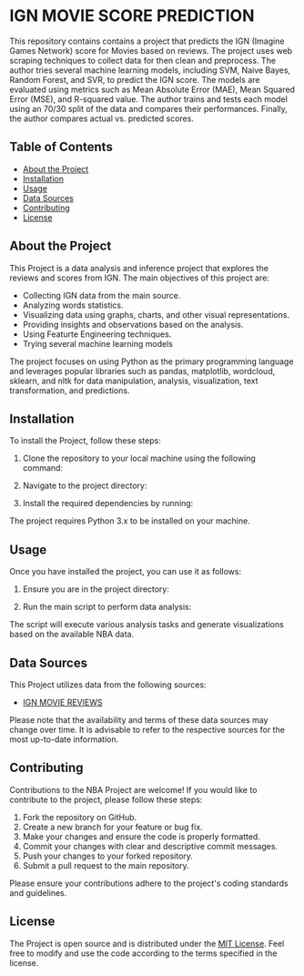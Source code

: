 # IGN MOVIE SCORE PREDICTION

This repository contains contains a project that predicts the IGN (Imagine Games Network) score for Movies based on reviews. The project uses web scraping techniques to collect data for then clean and preprocess. The author tries several machine learning models, including SVM, Naive Bayes, Random Forest, and SVR, to predict the IGN score. The models are evaluated using metrics such as Mean Absolute Error (MAE), Mean Squared Error (MSE), and R-squared value. The author trains and tests each model using an 70/30 split of the data and compares their performances. Finally, the author compares actual vs. predicted scores.

## Table of Contents

- [About the Project](#about-the-project)
- [Installation](#installation)
- [Usage](#usage)
- [Data Sources](#data-sources)
- [Contributing](#contributing)
- [License](#license)

## About the Project

This Project is a data analysis and inference project that explores the reviews and scores from IGN. The main objectives of this project are:

- Collecting IGN data from the main source.
- Analyzing words statistics.
- Visualizing data using graphs, charts, and other visual representations.
- Providing insights and observations based on the analysis.
- Using Featurte Engineering techniques.
- Trying several machine learning models

The project focuses on using Python as the primary programming language and leverages popular libraries such as pandas, matplotlib, wordcloud, sklearn, and nltk  for data manipulation, analysis, visualization, text transformation, and predictions.

## Installation

To install the Project, follow these steps:

1. Clone the repository to your local machine using the following command:


2. Navigate to the project directory:


3. Install the required dependencies by running:


The project requires Python 3.x to be installed on your machine.

## Usage

Once you have installed the project, you can use it as follows:

1. Ensure you are in the project directory:


2. Run the main script to perform data analysis:


The script will execute various analysis tasks and generate visualizations based on the available NBA data.

## Data Sources

This Project utilizes data from the following sources:

- [IGN MOVIE REVIEWS](https://www.ign.com/reviews/movies)

Please note that the availability and terms of these data sources may change over time. It is advisable to refer to the respective sources for the most up-to-date information.

## Contributing

Contributions to the NBA Project are welcome! If you would like to contribute to the project, please follow these steps:

1. Fork the repository on GitHub.
2. Create a new branch for your feature or bug fix.
3. Make your changes and ensure the code is properly formatted.
4. Commit your changes with clear and descriptive commit messages.
5. Push your changes to your forked repository.
6. Submit a pull request to the main repository.

Please ensure your contributions adhere to the project's coding standards and guidelines.

## License

The Project is open source and is distributed under the [MIT License](LICENSE). Feel free to modify and use the code according to the terms specified in the license.
